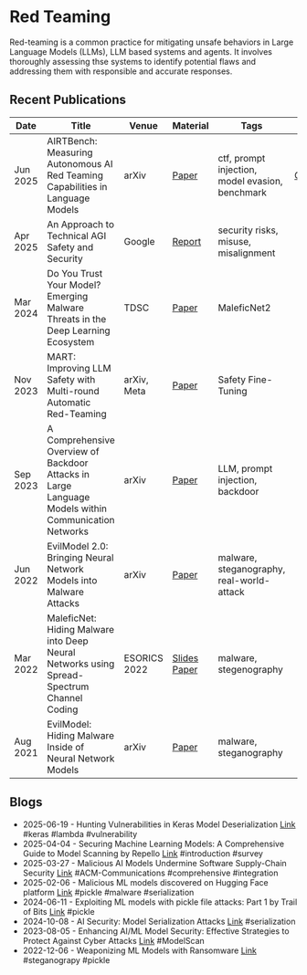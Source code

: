 # Red Teaming
Red-teaming is a common practice for mitigating unsafe behaviors in Large Language
Models (LLMs), LLM based systems and agents. It involves thoroughly assessing thse systems to identify potential flaws and
addressing them with responsible and accurate responses.


## Recent Publications
| Date |Title | Venue | Material | Tags | Code | Summary |
|---|---|---|---|---|---|---|
| Jun 2025 | AIRTBench: Measuring Autonomous AI Red Teaming Capabilities in Language Models | arXiv | [Paper](https://arxiv.org/pdf/2506.14682) | ctf, prompt injection, model evasion, benchmark | [GitHub](https://github.com/dreadnode/AIRTBench-Code) | |
| Apr 2025 | An Approach to Technical AGI Safety and Security | Google | [Report](https://storage.googleapis.com/deepmind-media/DeepMind.com/Blog/evaluating-potential-cybersecurity-threats-of-advanced-ai/An_Approach_to_Technical_AGI_Safety_Apr_2025.pdf) | security risks, misuse, misalignment | | |
| Mar 2024 | Do You Trust Your Model? Emerging Malware Threats in the Deep Learning Ecosystem | TDSC | [Paper](https://arxiv.org/pdf/2403.03593) | MaleficNet2 | | |
| Nov 2023 | MART: Improving LLM Safety with Multi-round Automatic Red-Teaming | arXiv, Meta | [Paper](https://arxiv.org/pdf/2311.07689) | Safety Fine-Tuning | | |
| Sep 2023 | A Comprehensive Overview of Backdoor Attacks in Large Language Models within Communication Networks| arXiv | [Paper](https://arxiv.org/pdf/2308.14367) | LLM, prompt injection, backdoor | | |
| Jun 2022 | EvilModel 2.0: Bringing Neural Network Models into Malware Attacks | arXiv | [Paper](https://arxiv.org/pdf/2109.04344) | malware, steganography, real-world-attack | | |
| Mar 2022 | MaleficNet: Hiding Malware into Deep Neural Networks using Spread-Spectrum Channel Coding | ESORICS 2022 | [Slides](https://www.sintef.no/contentassets/7db3ab21cd764ba1a336842e39fe236d/03.-michael-alexander-riegler---onde-nevrale-nettverk.pdf) [Paper](https://arxiv.org/pdf/2107.08590)| malware, stegenography | | |
| Aug 2021 | EvilModel: Hiding Malware Inside of Neural Network Models | arXiv | [Paper](https://arxiv.org/pdf/2107.08590) | malware, steganography | | |


## Blogs
* 2025-06-19 - Hunting Vulnerabilities in Keras Model Deserialization [Link](https://blog.huntr.com/hunting-vulnerabilities-in-keras-model-deserialization) #keras #lambda #vulnerability
* 2025-04-04 - Securing Machine Learning Models: A Comprehensive Guide to Model Scanning by Repello [Link](https://repello.ai/blog/securing-machine-learning-models-a-comprehensive-guide-to-model-scanning) #introduction #survey
* 2025-03-27 -  Malicious AI Models Undermine Software Supply-Chain Security [Link](https://cacm.acm.org/research/malicious-ai-models-undermine-software-supply-chain-security/) #ACM-Communications #comprehensive #integration
* 2025-02-06 - Malicious ML models discovered on Hugging Face platform [Link](https://www.reversinglabs.com/blog/rl-identifies-malware-ml-model-hosted-on-hugging-face) #pickle #malware #serialization
* 2024-06-11 - Exploiting ML models with pickle file attacks: Part 1 by Trail of Bits [Link](https://blog.trailofbits.com/2024/06/11/exploiting-ml-models-with-pickle-file-attacks-part-1/) #pickle
* 2024-10-08 - AI Security: Model Serialization Attacks [Link](https://themlsecopshacker.com/p/ai-security-model-serialization-attacks) #serialization
* 2023-08-05 - Enhancing AI/ML Model Security: Effective Strategies to Protect Against Cyber Attacks [Link](https://thanseefpp.medium.com/fortifying-your-ai-ml-models-strategies-to-safeguard-against-cyber-attacks-7183e10d5b75) #ModelScan
* 2022-12-06 - Weaponizing ML Models with Ransomware [Link](https://hiddenlayer.com/innovation-hub/weaponizing-machine-learning-models-with-ransomware/) #steganograpy #pickle
